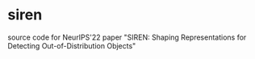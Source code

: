 # siren
source code for NeurIPS'22 paper "SIREN: Shaping Representations for Detecting Out-of-Distribution Objects"

